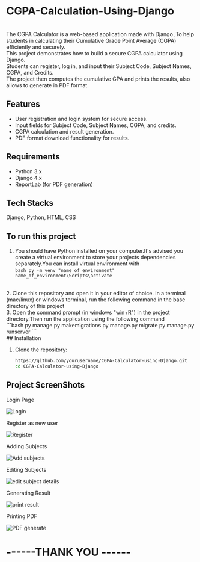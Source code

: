 # CGPA-Calculation-Using-Django 
<br>
The CGPA Calculator is a web-based application made with Django ,To help students in calculating their Cumulative Grade Point Average (CGPA) efficiently and securely.
<br>
This project demonstrates how to build a secure CGPA calculator using Django. <br> 
Students can register, log in, and input their Subject Code, Subject Names, CGPA, and Credits.<br>
The project then computes the cumulative GPA and prints the results, also allows to generate in PDF format.

## Features
- User registration and login system for secure access.
- Input fields for Subject Code, Subject Names, CGPA, and credits.
- CGPA calculation and result generation.
- PDF format download functionality for results.

## Requirements
- Python 3.x
- Django 4.x
- ReportLab (for PDF generation)

## Tech Stacks
Django, Python, HTML, CSS

## To run this project

1. You should have Python installed on your computer.It's advised you create a virtual environment to store your projects dependencies separately.You can install virtual environment with
<br> ```bash
       py -m venv "name_of_environment"
       name_of_environment\Scripts\activate
       ```
<br>
2. Clone this repository and open it in your editor of choice. In a terminal (mac/linux) or windows terminal, run the following command in the base directory of this project
<br>
3. Open the command prompt (in windows "win+R") in the project directory.Then run the application using the following command
<br>  
```bash
         py manage.py makemigrations
         py manage.py migrate
         py manage.py runserver
```
<br>
## Installation

1. Clone the repository:
   ```bash
   https://github.com/yourusername/CGPA-Calculator-using-Django.git
   cd CGPA-Calculator-using-Django

## Project ScreenShots
Login Page

![Login](https://github.com/user-attachments/assets/790b757b-6f87-489d-9565-f2cfa28eff06)

Register as new user

![Register](https://github.com/user-attachments/assets/39ee7620-44ec-42bc-a671-6018a6342b25)

Adding Subjects

![Add subjects](https://github.com/user-attachments/assets/8c338629-66fd-4d78-96e2-2aba3d2ee1a6)

Editing Subjects

![edit subject details](https://github.com/user-attachments/assets/18781d9c-8a11-4c50-8ce7-467ba2b6520d)

Generating Result

![print result](https://github.com/user-attachments/assets/9b50b9b5-a77e-47e9-936e-f4c3a354ccac)

Printing PDF

![PDF generate](https://github.com/user-attachments/assets/8f4f3185-2a10-4535-a73e-e74fdf0a7cfb)



<h1>------THANK YOU ------</h1>
